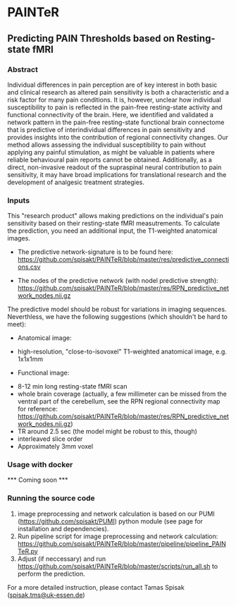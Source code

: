 # PAINTeR
## Predicting PAIN Thresholds based on Resting-state fMRI

### Abstract
Individual differences in pain perception are of key interest in both basic and clinical research as altered pain sensitivity is both a characteristic and a risk factor for many pain conditions.
It is, however, unclear how individual susceptibility to pain is reflected in the pain-free resting-state activity and functional connectivity of the brain.
Here, we identified and validated a network pattern in the pain-free resting-state functional brain connectome that is predictive of interindividual differences in pain sensitivity and provides insights into the contribution of regional connectivity changes.
Our method allows assessing the individual susceptibility to pain without applying any painful stimulation, as might be valuable in patients where reliable behavioural pain reports cannot be obtained. Additionally, as a direct, non-invasive readout of the supraspinal neural contribution to pain sensitivity, it may have broad implications for translational research and the development of analgesic treatment strategies.

### Inputs
This "research product" allows making predictions on the individual's pain sensitivity based on their resting-state fMRI measutrements. To calculate the prediction, you need an additional input, the T1-weighted anatomical images.

- The predictive network-signature is to be found here:
https://github.com/spisakt/PAINTeR/blob/master/res/predictive_connections.csv

- The nodes of the predictive network (with nodel predictive strength):
https://github.com/spisakt/PAINTeR/blob/master/res/RPN_predictive_network_nodes.nii.gz

The predictive model should be robust for variations in imaging sequences.
Neverthless, we have the following suggestions (which shouldn't be hard to meet):
* Anatomical image:
 - high-resolution, "close-to-isovoxel" T1-weighted anatomical image, e.g. 1x1x1mm
* Functional image:
 - 8-12 min long resting-state fMRI scan
 - whole brain coverage (actually, a few millimeter can be missed from the ventral part of the cerebellum, see the RPN regional connectivity map for reference: https://github.com/spisakt/PAINTeR/blob/master/res/RPN_predictive_network_nodes.nii.gz)
 - TR around 2.5 sec (the model might be robust to this, though)
 - interleaved slice order
 - Approximately 3mm voxel
 
 ### Usage with docker
 *** Coming soon ***
 
 ### Running the source code
 1. image preprocessing and network calculation is based on our PUMI (https://github.com/spisakt/PUMI) python module (see page for installation and dependencies).
 2. Run pipeline script for image preprocessing and network calculation: https://github.com/spisakt/PAINTeR/blob/master/pipeline/pipeline_PAINTeR.py
 3. Adjust (if neccessary) and run https://github.com/spisakt/PAINTeR/blob/master/scripts/run_all.sh to perform the prediction.
 
 For a more detailed instruction, please contact Tamas Spisak (spisak.tms@uk-essen.de)
 
 
 
